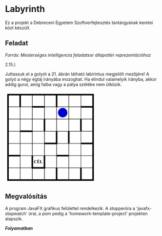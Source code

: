 # Labyrinth

Ez a projekt a Debreceni Egyetem Szoftverfejlesztés tantárgyának keretei közt készült.

## Feladat
*Forrás: Mesterséges intelligencia feladatsor állapottér reprezentációhoz*

2.15.)

Juttassuk el a golyót a 21. ábrán látható labirintus megjelölt mezőjére! A
golyó a négy égtáj irányába mozoghat. Ha elindul valamelyik irányba, akkor
addig gurul, amíg falba vagy a pálya szélébe nem ütközik.

![21. ábra](feladat_abra.png "21. ábra")

## Megvalósítás

A program JavaFX grafikus felülettel rendelkezik. A stopperóra a 'javafx-stopwatch' órai, a pom pedig a 'homework-template-project' projekten alapszik.

___Folyamatban___